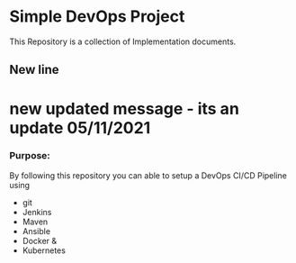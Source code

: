 # Simple DevOps Project

This Repository is a collection of Implementation documents. 
## New line
# new updated message - its an update 05/11/2021
### Purpose:
By following this repository you can able to setup a DevOps CI/CD Pipeline using
- git
- Jenkins
- Maven
- Ansible
- Docker &
- Kubernetes


